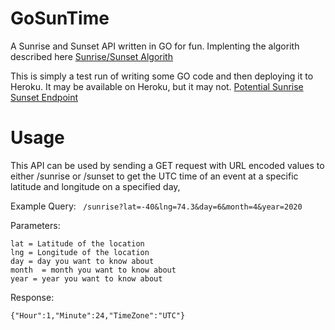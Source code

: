 # GoSunTime
A Sunrise and Sunset API written in GO for fun. Implenting the algorith described here [Sunrise/Sunset Algorith](https://edwilliams.org/sunrise_sunset_algorithm.htm)

This is simply a test run of writing some GO code and then deploying it to Heroku. It may be available on Heroku, but it may not. [Potential Sunrise Sunset Endpoint](https://sunset-sunrise-api.herokuapp.com/sunrise) 

# Usage
This API can be used by sending a GET request with URL encoded values to either /sunrise or /sunset to get the UTC time of an event at a specific latitude and longitude on a specified day, 

Example Query: ``` /sunrise?lat=-40&lng=74.3&day=6&month=4&year=2020```

Parameters:
```
lat = Latitude of the location
lng = Longitude of the location
day = day you want to know about
month  = month you want to know about
year = year you want to know about
```

Response: 
```
{"Hour":1,"Minute":24,"TimeZone":"UTC"}

```